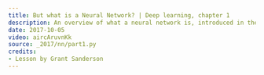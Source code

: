 ```yaml
---
title: But what is a Neural Network? | Deep learning, chapter 1
description: An overview of what a neural network is, introduced in the context of recognizing  hand-written digits.
date: 2017-10-05
video: aircAruvnKk
source: _2017/nn/part1.py
credits:
- Lesson by Grant Sanderson
---
```

